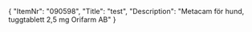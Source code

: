 {
  "ItemNr": "090598",
  "Title": "test",
  "Description": "Metacam för hund, tuggtablett 2,5 mg Orifarm AB"
}